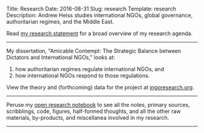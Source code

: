 Title: Research
Date: 2016-08-31
Slug: research
Template: research
Description: Andrew Heiss studies international NGOs, global governance, authoritarian regimes, and the Middle East.

Read [my research statement](/files/research/2016-08-31-andrew-heiss-research-statement.pdf) for a broad overview of my research agenda.

---

My dissertation, "Amicable Contempt: The Strategic Balance between Dictators and International NGOs," looks at:

1. how authoritarian regimes regulate international NGOs, and
2. how international NGOs respond to those regulations.

View the theory and (forthcoming) data for the project at [ingoresearch.org](https://www.ingoresearch.org/).

---

Peruse my [open research notebook](https://notebook.andrewheiss.com/) to see all the notes, primary sources, scribblings, code, figures, half-formed thoughts, and all the other raw materials, by-products, and miscellanea involved in my research.

---
